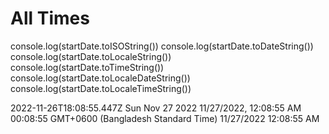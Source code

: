 # All Times



console.log(startDate.toISOString())
console.log(startDate.toDateString())
console.log(startDate.toLocaleString())
console.log(startDate.toTimeString())
console.log(startDate.toLocaleDateString())
console.log(startDate.toLocaleTimeString())


2022-11-26T18:08:55.447Z
Sun Nov 27 2022
11/27/2022, 12:08:55 AM
00:08:55 GMT+0600 (Bangladesh Standard Time)
11/27/2022
12:08:55 AM



